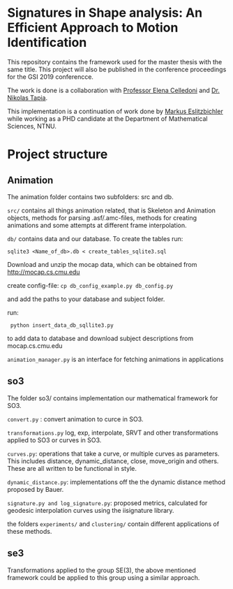 # Signatures in Shape analysis: An Efficient Approach to Motion Identification

This repository contains the framework used for the master thesis with the same
title. This project will also be published in the conference
proceedings for the GSI 2019 conferencce.

The work is done is a collaboration with
[Professor Elena Celledoni](https://www.ntnu.edu/employees/elena.celledoni)
 and 
[Dr. Nikolas Tapia](http://www.wias-berlin.de/people/tapia/).


This implementation is a continuation of work done by 
[Markus Eslitzbichler](https://www.researchgate.net/scientific-contributions/2048343863_Markus_Eslitzbichler)
while working as a PHD candidate at the Department of Mathematical Sciences, NTNU. 

# Project structure

## Animation

The animation folder contains two subfolders: src and db. 

```src/``` contains all things animation related, that is Skeleton and Animation objects,
methods for parsing .asf/.amc-files, methods for creating animations and some
attempts at different frame interpolation.

```db/``` contains data and our database. To create the tables run:

```sqlite3 <Name_of_db>.db < create_tables_sqlite3.sql```


Download and unzip the mocap data, which can be obtained from http://mocap.cs.cmu.edu


create config-file: ```cp db_config_example.py db_config.py```

and add the paths to your database and subject folder.

run:

``` python insert_data_db_sqllite3.py```

to add data to database and download subject descriptions from mocap.cs.cmu.edu

```animation_manager.py``` is an interface for fetching animations in
applications

## so3

The folder so3/ contains implementation our mathematical framework for SO3.

```convert.py``` : convert animation to curce in SO3.

```transformations.py``` log, exp, interpolate, SRVT and other transformations
applied to SO3 or curves in SO3.

```curves.py```: operations that take a curve, or multiple curves as
parameters. This includes distance, dynamic_distance, close, move_origin and
others. These are all written to be functional in style.

```dynamic_distance.py```: implementations off the the dynamic distance method
proposed by Bauer.

```signature.py and log_signature.py```: proposed metrics, calculated for
geodesic interpolation curves using the iisignature library.


the folders ```experiments/``` and ```clustering/``` contain different
applications of these methods.  

## se3

Transformations applied to the group SE(3), the above mentioned framework could
be applied to this group using a similar approach.

